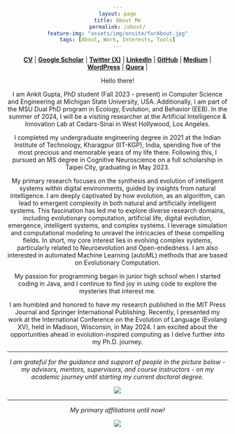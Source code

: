 ```yaml
---
layout: page
title: About Me
permalink: /about/
feature-img: "assets/img/onsite/forAbout.jpg"
tags: [About, Work, Interests, Tools]
---
```


<head> 
        <style> 
            body { 
                text-align:center; 
            }
        </style> 

</head> 


<a href="https://drive.google.com/file/d/1n535ztQW42QEHj3eyCB6SBZ2APensgiX/view?usp=sharing" target="_blank"><b>CV</b></a> | <a href="https://scholar.google.com/citations?user=FTCbGjoAAAAJ&hl=en" target="_blank"><b>Google Scholar</b></a> | <a href="https://twitter.com/ankiitgupta7" target="_blank"><b>Twitter (X)</b></a> | <a href="https://www.linkedin.com/in/ankiitgupta7/" target="_blank"><b>LinkedIn</b></a> | <a href="https://github.com/ankiitgupta7" target="_blank"><b>GitHub</b></a> | <a href="https://medium.com/@ankiitgupta7" target="_blank"><b>Medium</b></a> | <a href="https://ankiitgupta7.wordpress.com/" target="_blank"><b>WordPress</b></a> | <a href="https://www.quora.com/profile/Ankit-Gupta-1695" target="_blank"><b>Quora</b></a> |

Hello there! 

I am Ankit Gupta, PhD student (Fall 2023 - present) in Computer Science and Engineering at Michigan State University, USA. Additionally, I am part of the MSU Dual PhD program in Ecology, Evolution, and Behavior (EEB). In the summer of 2024, I will be a visiting researcher at the Artificial Intelligence & Innovation Lab at Cedars-Sinai in West Hollywood, Los Angeles.

I completed my undergraduate engineering degree in 2021 at the Indian Institute of Technology, Kharagpur (IIT-KGP), India, spending five of the most precious and memorable years of my life there. Following this, I pursued an MS degree in Cognitive Neuroscience on a full scholarship in Taipei City, graduating in May 2023.

My primary research focuses on the synthesis and evolution of intelligent systems within digital environments, guided by insights from natural intelligence. I am deeply captivated by how evolution, as an algorithm, can lead to emergent complexity in both natural and artificially intelligent systems. This fascination has led me to explore diverse research domains, including evolutionary computation, artificial life, digital evolution, emergence, intelligent systems, and complex systems. I leverage simulation and computational modeling to unravel the intricacies of these compelling fields. In short, my core interest lies in evolving complex systems, particularly related to Neuroevolution and Open-endedness. I am also interested in automated Machine Learning (autoML) methods that are based on Evolutionary Computation.

My passion for programming began in junior high school when I started coding in Java, and I continue to find joy in using code to explore the mysteries that interest me.

I am humbled and honored to have my research published in the MIT Press Journal and Springer International Publishing. Recently, I presented my work at the International Conference on the Evolution of Language (Evolang XV), held in Madison, Wisconsin, in May 2024. I am excited about the opportunities ahead in evolution-inspired computing as I delve further into my Ph.D. journey.



***

*I am grateful for the guidance and support of people in the picture below - my advisors, mentors, supervisors, and course instructors - on my academic journey until starting my current doctoral degree.*

![](https://ankiitgupta7.github.io/assets/img/onsite/mentors.png)

***

*My primary affiliations until now!*

![](https://ankiitgupta7.github.io/assets/img/onsite/affiliations2024.png)

